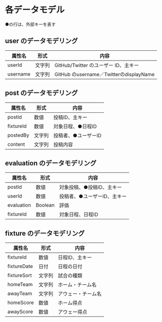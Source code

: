 # 各データモデル

●の行は、外部キーを表す

## user のデータモデリング
| 属性名      | 形式  | 内容                                   |
| -------- | --- | ------------------------------------ |
| userId   | 文字列 | GitHub/Twitter のユーザー ID、主キー          |
| username | 文字列 | GitHub のusername／TwitterのdisplayName |

## post のデータモデリング
| 属性名       | 形式  | 内容          |
| --------- | --- | ----------- |
| postId    | 数値  | 投稿ID、主キー    |
| fixtureId | 数値  | 対象日程、●日程ID  |
| postedBy  | 文字列 | 投稿者、●ユーザーID |
| content   | 文字列 | 投稿内容        |

## evaluation のデータモデリング
| 属性名        | 形式      | 内容              |
| ---------- | ------- | --------------- |
| postId     | 数値      | 対象投稿、●投稿ID、主キー  |
| userId     | 数値      | 投稿者、●ユーザーID、主キー |
| evaluation | Boolean | 評価              |
| fixtureId  | 数値      | 対象日程、日程ID       |

## fixture のデータモデリング
| 属性名         | 形式  | 内容        |
| ----------- | --- | --------- |
| fixtureId   | 数値  | 日程ID、主キー  |
| fixtureDate | 日付  | 日程の日付     |
| fixtureSort | 文字列 | 試合の種類     |
| homeTeam    | 文字列 | ホーム・チーム名  |
| awayTeam    | 文字列 | アウェー・チーム名 |
| homeScore   | 数値  | ホーム得点     |
| awayScore   | 数値  | アウェー得点    |


